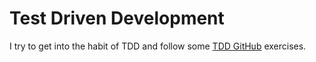 # Test Driven Development
I try to get into the habit of TDD and follow some [TDD 
GitHub](https://github.com/dwyl/learn-tdd) exercises.

